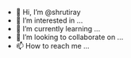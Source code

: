 - 👋 Hi, I’m @shrutiray
- 👀 I’m interested in ...
- 🌱 I’m currently learning ...
- 💞️ I’m looking to collaborate on ...
- 📫 How to reach me ...

<!---
shrutiray/shrutiray is a ✨ special ✨ repository because its `README.md` (this file) appears on your GitHub profile.
You can click the Preview link to take a look at your changes.
--->
